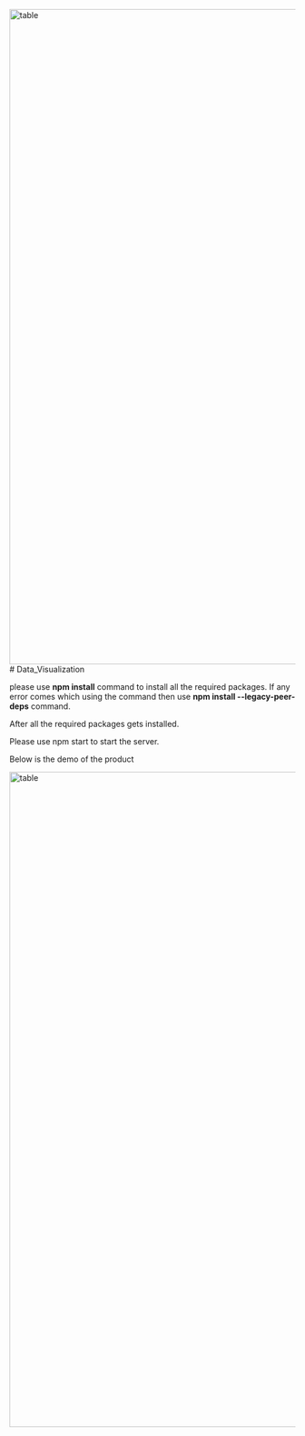 <img width="1152" alt="table" src="https://github.com/GovindaPedhiwal/Data_Visualization/assets/29222029/978df2fb-cfa5-4c01-a1e6-a8b96a618257"># Data_Visualization

please use <b>npm install</b> command to install all the required packages. If any error comes which using the command then use <b>npm install --legacy-peer-deps</b> command. <br>

After all the required packages gets installed. <br>

Please use npm start to start the server.

Below is the demo of the product


<img width="1152" alt="table" src="https://github.com/GovindaPedhiwal/Data_Visualization/assets/29222029/6e8cad1f-b40c-4670-80f8-7cf9c09a39f9">

